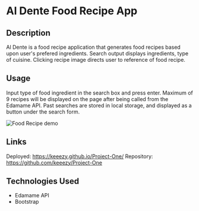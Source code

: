 # Al Dente Food Recipe App

## Description
Al Dente is a food recipe application that generates food recipes based upon user's prefered ingredients. Search output displays ingredients, type of cuisine. Clicking recipe image directs user to reference of food recipe.

## Usage
Input type of food ingredient in the search box and press enter. Maximum of 9 recipes will be displayed on the page after being called from the Edamame API. Past searches are stored in local storage, and displayed as a button under the search form. 

<img src="https://user-images.githubusercontent.com/99520179/167244318-9c555c67-6416-43b3-af17-702eda61d804.png" alt="Food Recipe demo" style="max-width:100%;">

## Links
Deployed: https://keeezy.github.io/Project-One/
Repository: https://github.com/keeezy/Project-One

## Technologies Used
- Edamame API
- Bootstrap